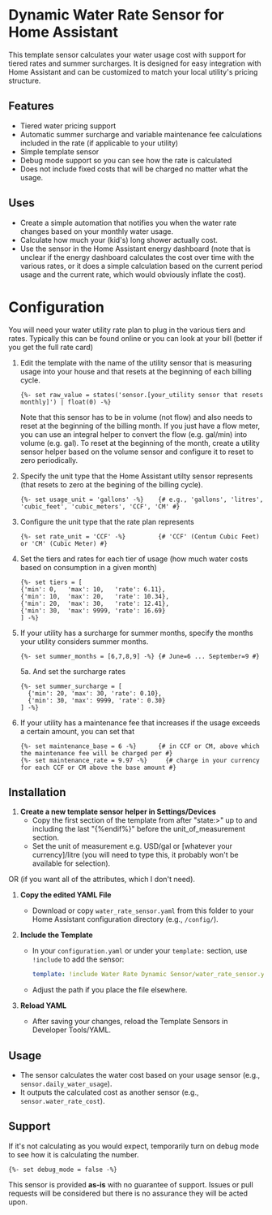 # Dynamic Water Rate Sensor for Home Assistant

This template sensor calculates your water usage cost with support for tiered rates and summer surcharges. It is designed for easy integration with Home Assistant and can be customized to match your local utility's pricing structure.

## Features

- Tiered water pricing support
- Automatic summer surcharge and variable maintenance fee calculations included in the rate (if applicable to your utility) 
- Simple template sensor
- Debug mode support so you can see how the rate is calculated
- Does not include fixed costs that will be charged no matter what the usage.

## Uses
- Create a simple automation that notifies you when the water rate changes based on your monthly water usage.
- Calculate how much your (kid's) long shower actually cost. 
- Use the sensor in the Home Assistant energy dashboard (note that is unclear if the energy dashboard calculates the cost over time with the various rates, or it does a simple calculation based on the current period usage and the current rate, which would obviously inflate the cost).

# Configuration

You will need your water utility rate plan to plug in the various tiers and rates. Typically this can be found online or you can look at your bill (better if you get the full rate card)

1. Edit the template with the name of the utility sensor that is measuring usage into your house and that resets at the beginning of each billing cycle. 

   ```
   {%- set raw_value = states('sensor.[your_utility sensor that resets monthly]') | float(0) -%}
   ```

   Note that this sensor has to be in volume (not flow) and also needs to reset at the beginning of the billing month.  If you just have a flow meter, you can use an integral helper to convert the flow (e.g. gal/min) into volume (e.g. gal). To reset at the beginning of the month, create a utility sensor helper based on the volume sensor and configure it to reset to zero periodically.

2. Specify the unit type that the Home Assistant utilty sensor represents (that resets to zero at the begining of the billing cycle).

   ```
   {%- set usage_unit = 'gallons' -%}    {# e.g., 'gallons', 'litres', 'cubic_feet', 'cubic_meters', 'CCF', 'CM' #}
   ```
3. Configure the unit type that the rate plan represents
   ```
   {%- set rate_unit = 'CCF' -%}         {# 'CCF' (Centum Cubic Feet) or 'CM' (Cubic Meter) #}
   ```
4. Set the tiers and rates for each tier of usage (how much water costs based on consumption in a given month)

   ```
   {%- set tiers = [
   {'min': 0,   'max': 10,   'rate': 6.11},
   {'min': 10,  'max': 20,   'rate': 10.34},
   {'min': 20,  'max': 30,   'rate': 12.41},
   {'min': 30,  'max': 9999, 'rate': 16.69}
   ] -%}
   ```
5. If your utility has a surcharge for summer months, specify the months your utility considers summer months.
   ```
   {%- set summer_months = [6,7,8,9] -%} {# June=6 ... September=9 #}
   ```
   5a. And set the surcharge rates
   
       {%- set summer_surcharge = [
         {'min': 20, 'max': 30, 'rate': 0.10},
         {'min': 30, 'max': 9999, 'rate': 0.30}
       ] -%}
       
7. If your utility has a maintenance fee that increases if the usage exceeds a certain amount, you can set that
   ```
   {%- set maintenance_base = 6 -%}      {# in CCF or CM, above which the maintenance fee will be charged per #}
   {%- set maintenance_rate = 9.97 -%}     {# charge in your currency for each CCF or CM above the base amount #}
   ```
## Installation

1. **Create a new template sensor helper in Settings/Devices**
   - Copy the first section of the template from after "state:>" up to and including the last "{%endif%}" before the unit_of_measurement section.
   - Set the unit of measurement e.g. USD/gal or [whatever your currency]/litre (you will need to type this, it probably won't be available for selection).

  OR (if you want all of the attributes, which I don't need). 

1. **Copy the edited YAML File**
   - Download or copy `water_rate_sensor.yaml` from this folder to your Home Assistant configuration directory (e.g., `/config/`).

2. **Include the Template**
   - In your `configuration.yaml` or under your `template:` section, use `!include` to add the sensor:
     ```yaml
     template: !include Water Rate Dynamic Sensor/water_rate_sensor.yaml
     ```
   - Adjust the path if you place the file elsewhere.

3. **Reload YAML**
   - After saving your changes, reload the Template Sensors in Developer Tools/YAML.
  

## Usage

- The sensor calculates the water cost based on your usage sensor (e.g., `sensor.daily_water_usage`).
- It outputs the calculated cost as another sensor (e.g., `sensor.water_rate_cost`).

## Support

If it's not calculating as you would expect, temporarily turn on debug mode to see how it is calculating the number.

```
{%- set debug_mode = false -%}
```

This sensor is provided **as-is** with no guarantee of support. Issues or pull requests will be considered but there is no assurance they will be acted upon.
